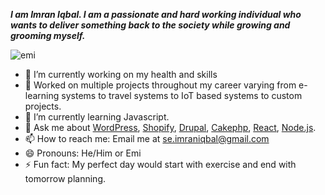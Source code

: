 *<b>I am Imran Iqbal. I am a passionate and hard working individual who wants to deliver something back to the society while growing and grooming myself.*</b>


![emi](https://user-images.githubusercontent.com/85309047/120903460-ac4f4100-c65f-11eb-86d9-7a70e4765987.png)


- 🔭 I’m currently working on my health and skills 
- 📱 Worked on multiple projects throughout my career varying from e-learning systems to travel systems to IoT based systems to custom projects.
- 🌱 I’m currently learning Javascript.
- 💬 Ask me about <a href="wordpress">WordPress</a>, <a href="Shopify">Shopify</a>, <a href="Drupal">Drupal</a>, <a href="Cakephp">Cakephp</a>, <a href="React">React</a>, <a href="Node">Node.js</a>.
- 📫 How to reach me: Email me at se.imraniqbal@gmail.com
- 😄 Pronouns: He/Him or Emi
- ⚡ Fun fact: My perfect day would start with exercise and end with tomorrow planning.



